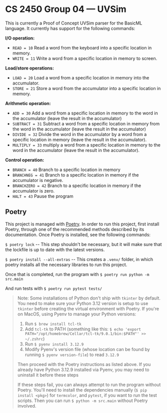 # CS 2450 Group 04 — UVSim

This is currently a Proof of Concept UVSim parser for the BasicML language. It currently has support for the following commands:

**I/O operation:**
- `READ = 10` Read a word from the keyboard into a specific location in memory.
- `WRITE = 11` Write a word from a specific location in memory to screen.

**Load/store operations:**
- `LOAD = 20` Load a word from a specific location in memory into the accumulator.
- `STORE = 21` Store a word from the accumulator into a specific location in memory.

**Arithmetic operation:**
- `ADD = 30` Add a word from a specific location in memory to the word in the accumulator (leave the result in the accumulator)
- `SUBTRACT = 31` Subtract a word from a specific location in memory from the word in the accumulator (leave the result in the accumulator)
- `DIVIDE = 32` Divide the word in the accumulator by a word from a specific location in memory (leave the result in the accumulator).
- `MULTIPLY = 33` multiply a word from a specific location in memory to the word in the accumulator (leave the result in the accumulator).

**Control operation:**
- `BRANCH = 40` Branch to a specific location in memory
- `BRANCHNEG = 41` Branch to a specific location in memory if the accumulator is negative.
- `BRANCHZERO = 42` Branch to a specific location in memory if the accumulator is zero.
- `HALT = 43` Pause the program

## Poetry
This project is managed with [Poetry](https://python-poetry.org/). In order to run this project, first install Poetry, through one of the recommended methods described by its documentation. Once Poetry is installed, see the following commands:

`$ poetry lock` -- This step shouldn't be necessary, but it will make sure that the lockfile is up to date with the latest versions.

`$ poetry install --all-extras` -- This creates a `.venv/` folder, in which poetry installs all the necessary libraries to run this project.

Once that is completed, run the program with `$ poetry run python -m src.main`

And run tests with `$ poetry run pytest tests/`

> Note: Some installations of Python don't ship with `tkinter` by default. You need to make sure your Python 3.12 version is setup to use `tkinter` before creating the virtual environment with Poetry. 
> If you're on MacOS, using Pyenv to manage your Python versions: 
> 1. Run `$ brew install tcl-tk`
> 2. Add `tcl-tk` to PATH (something like this: `$ echo 'export PATH="/opt/homebrew/Cellar/tcl-tk/9.0.1/bin:$PATH"' >> ~/.zshrc`) 
> 3. Run `$ pyenv install 3.12.9`
> 4. Modify Pyenv's version file (whose location can be found by running `$ pyenv version-file`) to read `3.12.9`
>
> Then proceed with the Poetry instructions as listed above. If you already have Python 3.12.9 installed via Pyenv, you may need to uninstall it before these steps
>
> If these steps fail, you can always attempt to run the program without Poetry. You'll need to install the dependencies manually (`$ pip install <pkg>`) for `termcolor`, and `pytest`, if you want to run the test scripts. Then you can run `$ python -m src.main` without Poetry involved.